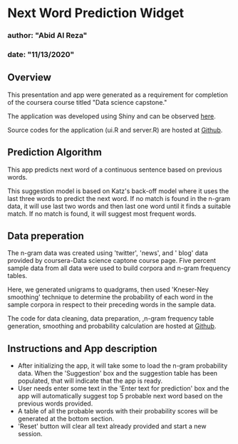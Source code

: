 
# Next Word Prediction Widget

### author: "Abid Al Reza"

### date: "11/13/2020"




## Overview

This presentation and app were generated as a requirement for completion of the coursera course titled "Data science capstone."

The application was developed using Shiny and can be observed [here](https://abidgen.shinyapps.io/next_word_prediction_Abid/).

Source codes for the application (ui.R and server.R) are hosted at [Github](https://github.com/abidgen/Next_word_prediction/tree/main/next_word_prediction).



## Prediction Algorithm 

This app predicts next word of a continuous sentence based on previous words.

This suggestion model is based on Katz's back-off model where it uses the last three words to predict the next word. If no match is found in the n-gram data, it will use last two words and then last one word until it finds a suitable match. If no match is found, it will suggest most frequent words.


## Data preperation
The n-gram data was created using 'twitter', 'news', and ' blog' data provided by coursera-Data science captone course page. Five percent sample data from all data were used to build corpora and n-gram frequency tables. 

Here, we generated unigrams to quadgrams, then used 'Kneser-Ney smoothing' technique to determine the probability of each word in the sample corpora in respect to their preceding words in the sample data. 

The code for data cleaning, data preparation, ,n-gram frequency table generation, smoothing and probability calculation are hosted at  [Github](https://github.com/abidgen/Next_word_prediction/blob/main/ngram_pkn_data_preperation.R). 


## Instructions and App description

- After initializing the app, it will take some to load the n-gram probability data. When the 'Suggestion' box and the suggestion table has been populated, that will indicate that the app is ready.
- User needs enter some text in the 'Enter text for prediction' box and the app will automatically suggest top 5 probable next word based on the previous words provided.
- A table of all the probable words with their probability scores will be generated at the bottom section.
- 'Reset' button will clear all text already provided and start a new session.


